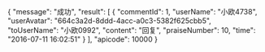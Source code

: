 {
    "message": "成功",
    "result": [
        {
            "commentId": 1,
            "userName": "小欧4738",
            "userAvatar": "664c3a2d-8ddd-4acc-a0c3-5382f625cbb5",
            "toUserName": "小欧0992",
            "content": "回复",
            "praiseNumber": 10,
            "time": "2016-07-11 16:02:51"
        }
    ],
    "apicode": 10000
}
